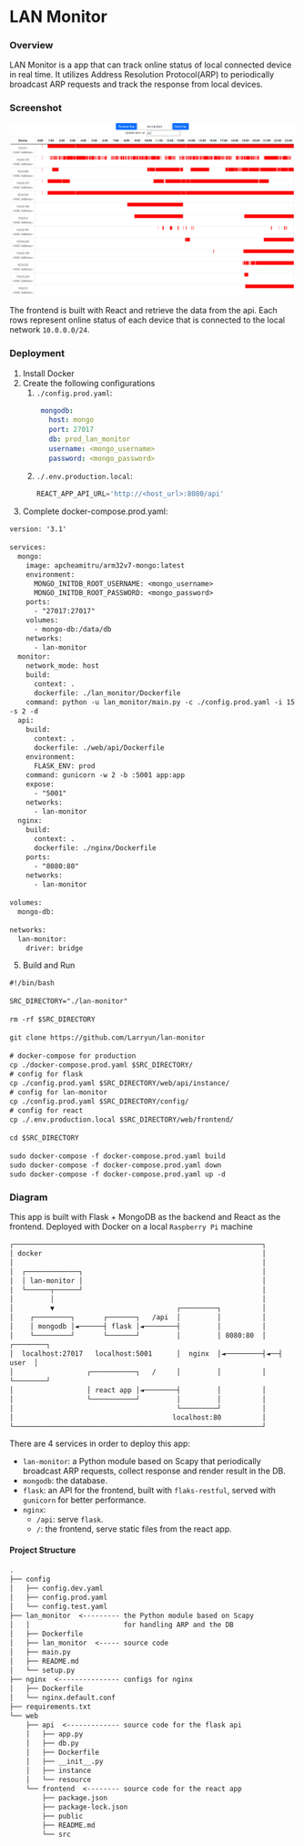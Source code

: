 # LAN Monitor

### Overview

LAN Monitor is a app that can track online status of local connected device in real time. It utilizes Address Resolution
Protocol(ARP) to periodically broadcast ARP requests and track the response from local devices.

### Screenshot

<img src="./docs/example.png" alt="example screen shot"/>

The frontend is built with React and retrieve the data from the api.
Each rows represent online status of each device that is connected to the local network `10.0.0.0/24`.

### Deployment
1. Install Docker
2. Create the following configurations
    1. `./config.prod.yaml`:
       ```yaml
        mongodb:
          host: mongo
          port: 27017
          db: prod_lan_monitor
          username: <mongo_username>
          password: <mongo_password>
        ```
    2. `./.env.production.local`:
         ```js
         REACT_APP_API_URL='http://<host_url>:8080/api'
         ```
3. Complete docker-compose.prod.yaml:
```shell
version: '3.1'

services:
  mongo:
    image: apcheamitru/arm32v7-mongo:latest
    environment:
      MONGO_INITDB_ROOT_USERNAME: <mongo_username>
      MONGO_INITDB_ROOT_PASSWORD: <mongo_password>
    ports:
      - "27017:27017"
    volumes:
      - mongo-db:/data/db
    networks:
      - lan-monitor
  monitor:
    network_mode: host
    build:
      context: .
      dockerfile: ./lan_monitor/Dockerfile
    command: python -u lan_monitor/main.py -c ./config.prod.yaml -i 15 -s 2 -d
  api:
    build:
      context: .
      dockerfile: ./web/api/Dockerfile
    environment:
      FLASK_ENV: prod
    command: gunicorn -w 2 -b :5001 app:app
    expose:
      - "5001"
    networks:
      - lan-monitor
  nginx:
    build:
      context: .
      dockerfile: ./nginx/Dockerfile
    ports:
      - "8080:80"
    networks:
      - lan-monitor

volumes:
  mongo-db:

networks:
  lan-monitor:
    driver: bridge
```
   
5. Build and Run
```shell
#!/bin/bash

SRC_DIRECTORY="./lan-monitor"

rm -rf $SRC_DIRECTORY

git clone https://github.com/Larryun/lan-monitor

# docker-compose for production
cp ./docker-compose.prod.yaml $SRC_DIRECTORY/
# config for flask
cp ./config.prod.yaml $SRC_DIRECTORY/web/api/instance/
# config for lan-monitor
cp ./config.prod.yaml $SRC_DIRECTORY/config/
# config for react
cp ./.env.production.local $SRC_DIRECTORY/web/frontend/

cd $SRC_DIRECTORY

sudo docker-compose -f docker-compose.prod.yaml build
sudo docker-compose -f docker-compose.prod.yaml down
sudo docker-compose -f docker-compose.prod.yaml up -d
```

### Diagram
This app is built with Flask + MongoDB as the backend and React as the frontend. Deployed with Docker on a
local `Raspberry Pi` machine
```
┌─────────────────────────────────────────────────────────────┐
│ docker                                                      │
│                                                             │
│  ┌─────────────┐                                            │
│  │ lan-monitor │                                            │
│  └──────┬──────┘                                            │
│         │                                                   │
│         ▼                              ┌─────────┐          │
│    ┌─────────┐       ┌───────┐   /api  │         │          │
│    │ mongodb │◄──────┤ flask │◄────────┤         │          │
│    └─────────┘       └───────┘         │         │ 8080:80  │   ┌────────┐
│  localhost:27017   localhost:5001      │  nginx  │◄─────────┤◄──┤  user  │
│                  ┌───────────┐   /     │         │          │   └────────┘
│                  │ react app │◄────────┤         │          │
│                  └───────────┘         │         │          │
│                                        └─────────┘          │
│                                       localhost:80          │
└─────────────────────────────────────────────────────────────┘
```

There are 4 services in order to deploy this app:

- `lan-monitor`: a Python module based on Scapy that periodically broadcast ARP
requests, collect response and render result in the DB.
- `mongodb`: the database.
- `flask`: an API for the frontend, built with `flaks-restful`, served with `gunicorn` for
better performance.
- `nginx`: 
  - `/api`: serve `flask`.
  - `/`: the frontend, serve static files from the react app.

#### Project Structure
```
.
├── config
│   ├── config.dev.yaml
│   ├── config.prod.yaml
│   └── config.test.yaml
├── lan_monitor  <--------- the Python module based on Scapy 
│   │                       for handling ARP and the DB
│   ├── Dockerfile
│   ├── lan_monitor  <----- source code
│   ├── main.py
│   ├── README.md
│   └── setup.py
├── nginx  <--------------- configs for nginx
│   ├── Dockerfile
│   └── nginx.default.conf
├── requirements.txt
└── web  
    ├── api  <------------- source code for the flask api
    │   ├── app.py
    │   ├── db.py
    │   ├── Dockerfile
    │   ├── __init__.py
    │   ├── instance
    │   └── resource
    └── frontend  <-------- source code for the react app
        ├── package.json
        ├── package-lock.json
        ├── public
        ├── README.md
        └── src
```
